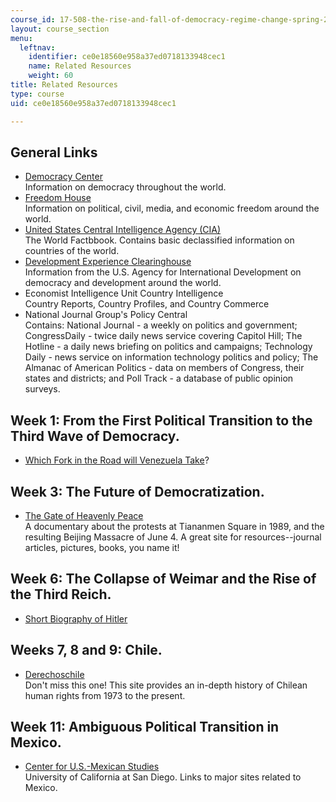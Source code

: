 ```yaml
---
course_id: 17-508-the-rise-and-fall-of-democracy-regime-change-spring-2002
layout: course_section
menu:
  leftnav:
    identifier: ce0e18560e958a37ed0718133948cec1
    name: Related Resources
    weight: 60
title: Related Resources
type: course
uid: ce0e18560e958a37ed0718133948cec1

---
```


General Links
-------------

*   [Democracy Center](http://www.democracyctr.org/)  
    Information on democracy throughout the world.
*   [Freedom House](http://www.freedomhouse.org/)  
    Information on political, civil, media, and economic freedom around the world.
*   [United States Central Intelligence Agency (CIA)](https://www.cia.gov/library/publications/the-world-factbook/)  
    The World Factbbook. Contains basic declassified information on countries of the world.
*   [Development Experience Clearinghouse](https://dec.usaid.gov/dec/home/Default.aspx)  
    Information from the U.S. Agency for International Development on democracy and development around the world.
*   Economist Intelligence Unit Country Intelligence  
    Country Reports, Country Profiles, and Country Commerce
*   National Journal Group's Policy Central  
    Contains: National Journal - a weekly on politics and government; CongressDaily - twice daily news service covering Capitol Hill; The Hotline - a daily news briefing on politics and campaigns; Technology Daily - news service on information technology politics and policy; The Almanac of American Politics - data on members of Congress, their states and districts; and Poll Track - a database of public opinion surveys.

Week 1: From the First Political Transition to the Third Wave of Democracy.
---------------------------------------------------------------------------

*   [Which Fork in the Road will Venezuela Take](http://www.csmonitor.com/1999/0729/p9s2.html)?

Week 3: The Future of Democratization.
--------------------------------------

*   [The Gate of Heavenly Peace](http://www.pbs.org/wgbh/pages/frontline/gate/)  
    A documentary about the protests at Tiananmen Square in 1989, and the resulting Beijing Massacre of June 4. A great site for resources--journal articles, pictures, books, you name it!

Week 6: The Collapse of Weimar and the Rise of the Third Reich.
---------------------------------------------------------------

*   [Short Biography of Hitler](http://www.historyplace.com/worldwar2/)

Weeks 7, 8 and 9: Chile.
------------------------

*   [Derechoschile](http://www.chipsites.com/derechos/index_eng.html)  
    Don't miss this one! This site provides an in-depth history of Chilean human rights from 1973 to the present.

Week 11: Ambiguous Political Transition in Mexico.
--------------------------------------------------

*   [Center for U.S.-Mexican Studies](http://usmex.ucsd.edu/)  
    University of California at San Diego. Links to major sites related to Mexico.
